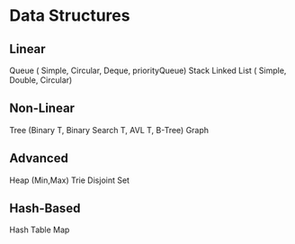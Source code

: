 # Data Structures
## Linear
Queue ( Simple, Circular, Deque, priorityQueue)
Stack
Linked List ( Simple, Double, Circular)

## Non-Linear
Tree (Binary T, Binary Search T, AVL T, B-Tree)
Graph

## Advanced
Heap (Min,Max)
Trie
Disjoint Set

## Hash-Based
Hash Table
Map